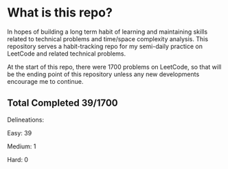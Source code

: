 # What is this repo?

In hopes of building a long term habit of learning and maintaining 
skills related to technical problems and time/space complexity analysis.
This repository serves a habit-tracking repo for my
semi-daily practice on LeetCode and related technical problems.


At the start of this repo, there were 1700 problems on LeetCode,
so that will be the ending point of this repository unless any
new developments encourage me to continue.


## Total Completed 39/1700

Delineations:

Easy: 39

Medium: 1

Hard: 0



